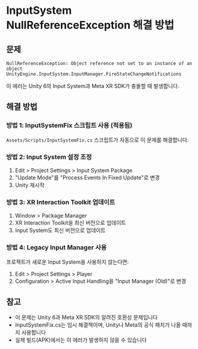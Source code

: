 # InputSystem NullReferenceException 해결 방법

## 문제
```
NullReferenceException: Object reference not set to an instance of an object
UnityEngine.InputSystem.InputManager.FireStateChangeNotifications
```

이 에러는 Unity 6의 Input System과 Meta XR SDK가 충돌할 때 발생합니다.

## 해결 방법

### 방법 1: InputSystemFix 스크립트 사용 (적용됨)
`Assets/Scripts/InputSystemFix.cs` 스크립트가 자동으로 이 문제를 해결합니다.

### 방법 2: Input System 설정 조정
1. Edit > Project Settings > Input System Package
2. "Update Mode"를 "Process Events In Fixed Update"로 변경
3. Unity 재시작

### 방법 3: XR Interaction Toolkit 업데이트
1. Window > Package Manager
2. XR Interaction Toolkit을 최신 버전으로 업데이트
3. Input System도 최신 버전으로 업데이트

### 방법 4: Legacy Input Manager 사용
프로젝트가 새로운 Input System을 사용하지 않는다면:
1. Edit > Project Settings > Player
2. Configuration > Active Input Handling을 "Input Manager (Old)"로 변경

## 참고
- 이 문제는 Unity 6과 Meta XR SDK의 알려진 호환성 문제입니다
- InputSystemFix.cs는 임시 해결책이며, Unity나 Meta의 공식 패치가 나올 때까지 사용합니다
- 실제 빌드(APK)에서는 이 에러가 발생하지 않을 수 있습니다